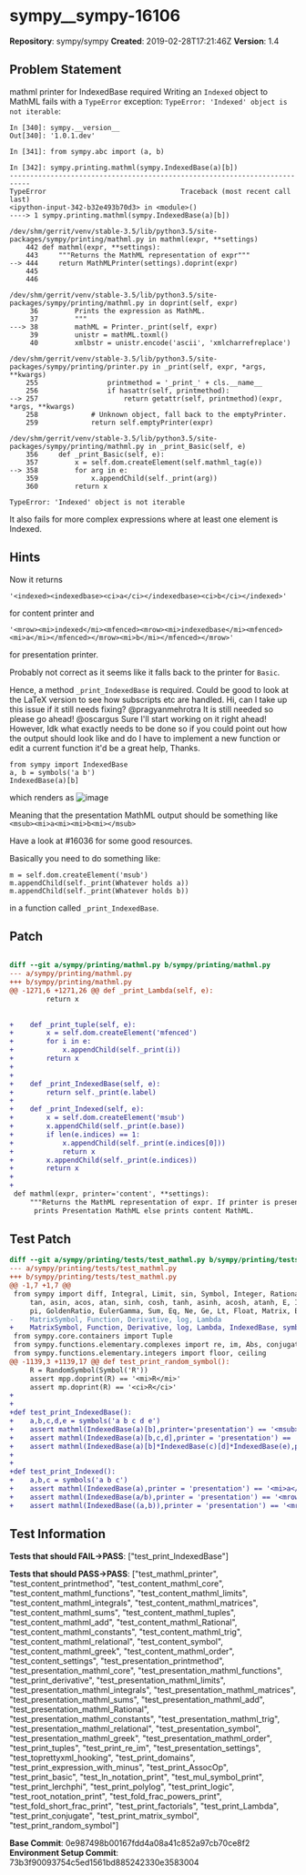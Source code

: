 # sympy__sympy-16106

**Repository**: sympy/sympy
**Created**: 2019-02-28T17:21:46Z
**Version**: 1.4

## Problem Statement

mathml printer for IndexedBase required
Writing an `Indexed` object to MathML fails with a `TypeError` exception: `TypeError: 'Indexed' object is not iterable`:

```
In [340]: sympy.__version__
Out[340]: '1.0.1.dev'

In [341]: from sympy.abc import (a, b)

In [342]: sympy.printing.mathml(sympy.IndexedBase(a)[b])
---------------------------------------------------------------------------
TypeError                                 Traceback (most recent call last)
<ipython-input-342-b32e493b70d3> in <module>()
----> 1 sympy.printing.mathml(sympy.IndexedBase(a)[b])

/dev/shm/gerrit/venv/stable-3.5/lib/python3.5/site-packages/sympy/printing/mathml.py in mathml(expr, **settings)
    442 def mathml(expr, **settings):
    443     """Returns the MathML representation of expr"""
--> 444     return MathMLPrinter(settings).doprint(expr)
    445 
    446 

/dev/shm/gerrit/venv/stable-3.5/lib/python3.5/site-packages/sympy/printing/mathml.py in doprint(self, expr)
     36         Prints the expression as MathML.
     37         """
---> 38         mathML = Printer._print(self, expr)
     39         unistr = mathML.toxml()
     40         xmlbstr = unistr.encode('ascii', 'xmlcharrefreplace')

/dev/shm/gerrit/venv/stable-3.5/lib/python3.5/site-packages/sympy/printing/printer.py in _print(self, expr, *args, **kwargs)
    255                 printmethod = '_print_' + cls.__name__
    256                 if hasattr(self, printmethod):
--> 257                     return getattr(self, printmethod)(expr, *args, **kwargs)
    258             # Unknown object, fall back to the emptyPrinter.
    259             return self.emptyPrinter(expr)

/dev/shm/gerrit/venv/stable-3.5/lib/python3.5/site-packages/sympy/printing/mathml.py in _print_Basic(self, e)
    356     def _print_Basic(self, e):
    357         x = self.dom.createElement(self.mathml_tag(e))
--> 358         for arg in e:
    359             x.appendChild(self._print(arg))
    360         return x

TypeError: 'Indexed' object is not iterable
```

It also fails for more complex expressions where at least one element is Indexed.


## Hints

Now it returns
```
'<indexed><indexedbase><ci>a</ci></indexedbase><ci>b</ci></indexed>'
```
for content printer and 
```
'<mrow><mi>indexed</mi><mfenced><mrow><mi>indexedbase</mi><mfenced><mi>a</mi></mfenced></mrow><mi>b</mi></mfenced></mrow>'
```
for presentation printer.

Probably not correct as it seems like it falls back to the printer for `Basic`.

Hence, a method `_print_IndexedBase` is required. Could be good to look at the LaTeX version to see how subscripts etc are handled.
Hi, can I take up this issue if it still needs fixing?
@pragyanmehrotra It is still needed so please go ahead!
@oscargus Sure I'll start working on it right ahead! However, Idk what exactly needs to be done so if you could point out how the output should look like and do I have to implement a new function or edit a current function it'd be a great help, Thanks.
```
from sympy import IndexedBase
a, b = symbols('a b')
IndexedBase(a)[b]
```
which renders as
![image](https://user-images.githubusercontent.com/8114497/53299790-abec5c80-383f-11e9-82c4-6dd3424f37a7.png)

Meaning that the presentation MathML output should be something like
`<msub><mi>a<mi><mi>b<mi></msub>`

Have a look at #16036 for some good resources.

Basically you need to do something like:
```
m = self.dom.createElement('msub')
m.appendChild(self._print(Whatever holds a))
m.appendChild(self._print(Whatever holds b))
```
in a function called `_print_IndexedBase`.

## Patch

```diff

diff --git a/sympy/printing/mathml.py b/sympy/printing/mathml.py
--- a/sympy/printing/mathml.py
+++ b/sympy/printing/mathml.py
@@ -1271,6 +1271,26 @@ def _print_Lambda(self, e):
         return x
 
 
+    def _print_tuple(self, e):
+        x = self.dom.createElement('mfenced')
+        for i in e:
+            x.appendChild(self._print(i))
+        return x
+
+
+    def _print_IndexedBase(self, e):
+        return self._print(e.label)
+
+    def _print_Indexed(self, e):
+        x = self.dom.createElement('msub')
+        x.appendChild(self._print(e.base))
+        if len(e.indices) == 1:
+            x.appendChild(self._print(e.indices[0]))
+            return x
+        x.appendChild(self._print(e.indices))
+        return x
+
+
 def mathml(expr, printer='content', **settings):
     """Returns the MathML representation of expr. If printer is presentation then
      prints Presentation MathML else prints content MathML.


```

## Test Patch

```diff
diff --git a/sympy/printing/tests/test_mathml.py b/sympy/printing/tests/test_mathml.py
--- a/sympy/printing/tests/test_mathml.py
+++ b/sympy/printing/tests/test_mathml.py
@@ -1,7 +1,7 @@
 from sympy import diff, Integral, Limit, sin, Symbol, Integer, Rational, cos, \
     tan, asin, acos, atan, sinh, cosh, tanh, asinh, acosh, atanh, E, I, oo, \
     pi, GoldenRatio, EulerGamma, Sum, Eq, Ne, Ge, Lt, Float, Matrix, Basic, S, \
-    MatrixSymbol, Function, Derivative, log, Lambda
+    MatrixSymbol, Function, Derivative, log, Lambda, IndexedBase, symbols
 from sympy.core.containers import Tuple
 from sympy.functions.elementary.complexes import re, im, Abs, conjugate
 from sympy.functions.elementary.integers import floor, ceiling
@@ -1139,3 +1139,17 @@ def test_print_random_symbol():
     R = RandomSymbol(Symbol('R'))
     assert mpp.doprint(R) == '<mi>R</mi>'
     assert mp.doprint(R) == '<ci>R</ci>'
+
+
+def test_print_IndexedBase():
+    a,b,c,d,e = symbols('a b c d e')
+    assert mathml(IndexedBase(a)[b],printer='presentation') == '<msub><mi>a</mi><mi>b</mi></msub>'
+    assert mathml(IndexedBase(a)[b,c,d],printer = 'presentation') == '<msub><mi>a</mi><mfenced><mi>b</mi><mi>c</mi><mi>d</mi></mfenced></msub>'
+    assert mathml(IndexedBase(a)[b]*IndexedBase(c)[d]*IndexedBase(e),printer = 'presentation') == '<mrow><msub><mi>a</mi><mi>b</mi></msub><mo>&InvisibleTimes;</mo><msub><mi>c</mi><mi>d</mi></msub><mo>&InvisibleTimes;</mo><mi>e</mi></mrow>'
+
+
+def test_print_Indexed():
+    a,b,c = symbols('a b c')
+    assert mathml(IndexedBase(a),printer = 'presentation') == '<mi>a</mi>'
+    assert mathml(IndexedBase(a/b),printer = 'presentation') == '<mrow><mfrac><mi>a</mi><mi>b</mi></mfrac></mrow>'
+    assert mathml(IndexedBase((a,b)),printer = 'presentation') == '<mrow><mfenced><mi>a</mi><mi>b</mi></mfenced></mrow>'

```

## Test Information

**Tests that should FAIL→PASS**: ["test_print_IndexedBase"]

**Tests that should PASS→PASS**: ["test_mathml_printer", "test_content_printmethod", "test_content_mathml_core", "test_content_mathml_functions", "test_content_mathml_limits", "test_content_mathml_integrals", "test_content_mathml_matrices", "test_content_mathml_sums", "test_content_mathml_tuples", "test_content_mathml_add", "test_content_mathml_Rational", "test_content_mathml_constants", "test_content_mathml_trig", "test_content_mathml_relational", "test_content_symbol", "test_content_mathml_greek", "test_content_mathml_order", "test_content_settings", "test_presentation_printmethod", "test_presentation_mathml_core", "test_presentation_mathml_functions", "test_print_derivative", "test_presentation_mathml_limits", "test_presentation_mathml_integrals", "test_presentation_mathml_matrices", "test_presentation_mathml_sums", "test_presentation_mathml_add", "test_presentation_mathml_Rational", "test_presentation_mathml_constants", "test_presentation_mathml_trig", "test_presentation_mathml_relational", "test_presentation_symbol", "test_presentation_mathml_greek", "test_presentation_mathml_order", "test_print_tuples", "test_print_re_im", "test_presentation_settings", "test_toprettyxml_hooking", "test_print_domains", "test_print_expression_with_minus", "test_print_AssocOp", "test_print_basic", "test_ln_notation_print", "test_mul_symbol_print", "test_print_lerchphi", "test_print_polylog", "test_print_logic", "test_root_notation_print", "test_fold_frac_powers_print", "test_fold_short_frac_print", "test_print_factorials", "test_print_Lambda", "test_print_conjugate", "test_print_matrix_symbol", "test_print_random_symbol"]

**Base Commit**: 0e987498b00167fdd4a08a41c852a97cb70ce8f2
**Environment Setup Commit**: 73b3f90093754c5ed1561bd885242330e3583004
